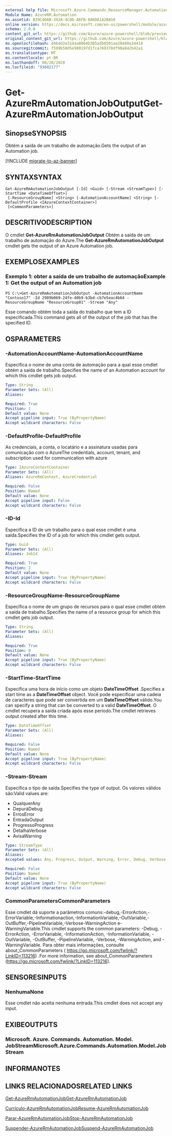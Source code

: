 ```yaml
---
external help file: Microsoft.Azure.Commands.ResourceManager.Automation.dll-Help.xml
Module Name: AzureRM.Automation
ms.assetid: B39C4D6B-392A-4C8D-A6FB-886DA1A2BA58
online version: https://docs.microsoft.com/en-us/powershell/module/azurerm.automation/get-azurermautomationjoboutput
schema: 2.0.0
content_git_url: https://github.com/Azure/azure-powershell/blob/preview/src/ResourceManager/Automation/Commands.Automation/help/Get-AzureRMAutomationJobOutput.md
original_content_git_url: https://github.com/Azure/azure-powershell/blob/preview/src/ResourceManager/Automation/Commands.Automation/help/Get-AzureRMAutomationJobOutput.md
ms.openlocfilehash: d46dd2e314aa8064b305adb0501ae20480a34418
ms.sourcegitcommit: f599b50d5e980197d1fca769378df90a842b42a1
ms.translationtype: MT
ms.contentlocale: pt-BR
ms.lasthandoff: 08/20/2020
ms.locfileid: "93602177"
---
```

# <span data-ttu-id="79443-101">Get-AzureRmAutomationJobOutput</span><span class="sxs-lookup"><span data-stu-id="79443-101">Get-AzureRmAutomationJobOutput</span></span>

## <span data-ttu-id="79443-102">Sinopse</span><span class="sxs-lookup"><span data-stu-id="79443-102">SYNOPSIS</span></span>
<span data-ttu-id="79443-103">Obtém a saída de um trabalho de automação.</span><span class="sxs-lookup"><span data-stu-id="79443-103">Gets the output of an Automation job.</span></span>

[!INCLUDE [migrate-to-az-banner](../../includes/migrate-to-az-banner.md)]

## <span data-ttu-id="79443-104">SYNTAX</span><span class="sxs-lookup"><span data-stu-id="79443-104">SYNTAX</span></span>

```
Get-AzureRmAutomationJobOutput [-Id] <Guid> [-Stream <StreamType>] [-StartTime <DateTimeOffset>]
 [-ResourceGroupName] <String> [-AutomationAccountName] <String> [-DefaultProfile <IAzureContextContainer>]
 [<CommonParameters>]
```

## <span data-ttu-id="79443-105">DESCRITIVO</span><span class="sxs-lookup"><span data-stu-id="79443-105">DESCRIPTION</span></span>
<span data-ttu-id="79443-106">O cmdlet **Get-AzureRmAutomationJobOutput** Obtém a saída de um trabalho de automação do Azure.</span><span class="sxs-lookup"><span data-stu-id="79443-106">The **Get-AzureRmAutomationJobOutput** cmdlet gets the output of an Azure Automation job.</span></span>

## <span data-ttu-id="79443-107">EXEMPLOS</span><span class="sxs-lookup"><span data-stu-id="79443-107">EXAMPLES</span></span>

### <span data-ttu-id="79443-108">Exemplo 1: obter a saída de um trabalho de automação</span><span class="sxs-lookup"><span data-stu-id="79443-108">Example 1: Get the output of an Automation job</span></span>
```
PS C:\>Get-AzureRmAutomationJobOutput -AutomationAccountName "Contoso17" -Id 2989b069-24fe-40b9-b3bd-cb7e5eac4b64 -ResourceGroupName "ResourceGroup01" -Stream "Any"
```

<span data-ttu-id="79443-109">Esse comando obtém toda a saída do trabalho que tem a ID especificada.</span><span class="sxs-lookup"><span data-stu-id="79443-109">This command gets all of the output of the job that has the specified ID.</span></span>

## <span data-ttu-id="79443-110">OS</span><span class="sxs-lookup"><span data-stu-id="79443-110">PARAMETERS</span></span>

### <span data-ttu-id="79443-111">-AutomationAccountName</span><span class="sxs-lookup"><span data-stu-id="79443-111">-AutomationAccountName</span></span>
<span data-ttu-id="79443-112">Especifica o nome de uma conta de automação para a qual esse cmdlet obtém a saída de trabalho.</span><span class="sxs-lookup"><span data-stu-id="79443-112">Specifies the name of an Automation account for which this cmdlet gets job output.</span></span>

```yaml
Type: String
Parameter Sets: (All)
Aliases: 

Required: True
Position: 1
Default value: None
Accept pipeline input: True (ByPropertyName)
Accept wildcard characters: False
```

### <span data-ttu-id="79443-113">-DefaultProfile</span><span class="sxs-lookup"><span data-stu-id="79443-113">-DefaultProfile</span></span>
<span data-ttu-id="79443-114">As credenciais, a conta, o locatário e a assinatura usadas para comunicação com o Azure</span><span class="sxs-lookup"><span data-stu-id="79443-114">The credentials, account, tenant, and subscription used for communication with azure</span></span>

```yaml
Type: IAzureContextContainer
Parameter Sets: (All)
Aliases: AzureRmContext, AzureCredential

Required: False
Position: Named
Default value: None
Accept pipeline input: False
Accept wildcard characters: False
```

### <span data-ttu-id="79443-115">-ID</span><span class="sxs-lookup"><span data-stu-id="79443-115">-Id</span></span>
<span data-ttu-id="79443-116">Especifica a ID de um trabalho para o qual esse cmdlet é uma saída.</span><span class="sxs-lookup"><span data-stu-id="79443-116">Specifies the ID of a job for which this cmdlet gets output.</span></span>

```yaml
Type: Guid
Parameter Sets: (All)
Aliases: JobId

Required: True
Position: 2
Default value: None
Accept pipeline input: True (ByPropertyName)
Accept wildcard characters: False
```

### <span data-ttu-id="79443-117">-ResourceGroupName</span><span class="sxs-lookup"><span data-stu-id="79443-117">-ResourceGroupName</span></span>
<span data-ttu-id="79443-118">Especifica o nome de um grupo de recursos para o qual esse cmdlet obtém a saída de trabalho.</span><span class="sxs-lookup"><span data-stu-id="79443-118">Specifies the name of a resource group for which this cmdlet gets job output.</span></span>

```yaml
Type: String
Parameter Sets: (All)
Aliases: 

Required: True
Position: 0
Default value: None
Accept pipeline input: True (ByPropertyName)
Accept wildcard characters: False
```

### <span data-ttu-id="79443-119">-StartTime</span><span class="sxs-lookup"><span data-stu-id="79443-119">-StartTime</span></span>
<span data-ttu-id="79443-120">Especifica uma hora de início como um objeto **DateTimeOffset** .</span><span class="sxs-lookup"><span data-stu-id="79443-120">Specifies a start time as a **DateTimeOffset** object.</span></span>
<span data-ttu-id="79443-121">Você pode especificar uma cadeia de caracteres que pode ser convertida em um **DateTimeOffset** válido.</span><span class="sxs-lookup"><span data-stu-id="79443-121">You can specify a string that can be converted to a valid **DateTimeOffset**.</span></span>
<span data-ttu-id="79443-122">O cmdlet recupera a saída criada após esse período.</span><span class="sxs-lookup"><span data-stu-id="79443-122">The cmdlet retrieves output created after this time.</span></span>

```yaml
Type: DateTimeOffset
Parameter Sets: (All)
Aliases: 

Required: False
Position: Named
Default value: None
Accept pipeline input: True (ByPropertyName)
Accept wildcard characters: False
```

### <span data-ttu-id="79443-123">-Stream</span><span class="sxs-lookup"><span data-stu-id="79443-123">-Stream</span></span>
<span data-ttu-id="79443-124">Especifica o tipo de saída.</span><span class="sxs-lookup"><span data-stu-id="79443-124">Specifies the type of output.</span></span>
<span data-ttu-id="79443-125">Os valores válidos são:</span><span class="sxs-lookup"><span data-stu-id="79443-125">Valid values are:</span></span> 

- <span data-ttu-id="79443-126">Qualquer</span><span class="sxs-lookup"><span data-stu-id="79443-126">Any</span></span>
- <span data-ttu-id="79443-127">Depurá</span><span class="sxs-lookup"><span data-stu-id="79443-127">Debug</span></span>
- <span data-ttu-id="79443-128">Erros</span><span class="sxs-lookup"><span data-stu-id="79443-128">Error</span></span>
- <span data-ttu-id="79443-129">Entrada</span><span class="sxs-lookup"><span data-stu-id="79443-129">Output</span></span>
- <span data-ttu-id="79443-130">Progresso</span><span class="sxs-lookup"><span data-stu-id="79443-130">Progress</span></span>
- <span data-ttu-id="79443-131">Detalha</span><span class="sxs-lookup"><span data-stu-id="79443-131">Verbose</span></span>
- <span data-ttu-id="79443-132">Avisa</span><span class="sxs-lookup"><span data-stu-id="79443-132">Warning</span></span>

```yaml
Type: StreamType
Parameter Sets: (All)
Aliases: 
Accepted values: Any, Progress, Output, Warning, Error, Debug, Verbose

Required: False
Position: Named
Default value: None
Accept pipeline input: True (ByPropertyName)
Accept wildcard characters: False
```

### <span data-ttu-id="79443-133">CommonParameters</span><span class="sxs-lookup"><span data-stu-id="79443-133">CommonParameters</span></span>
<span data-ttu-id="79443-134">Esse cmdlet dá suporte a parâmetros comuns:-debug,-ErrorAction,-ErrorVariable,-Informationaction,-InformationVariable,-OutVariable,-OutBuffer,-PipelineVariable,-Verbose-WarningAction e-WarningVariable.</span><span class="sxs-lookup"><span data-stu-id="79443-134">This cmdlet supports the common parameters: -Debug, -ErrorAction, -ErrorVariable, -InformationAction, -InformationVariable, -OutVariable, -OutBuffer, -PipelineVariable, -Verbose, -WarningAction, and -WarningVariable.</span></span> <span data-ttu-id="79443-135">Para obter mais informações, consulte about_CommonParameters ( https://go.microsoft.com/fwlink/?LinkID=113216) .</span><span class="sxs-lookup"><span data-stu-id="79443-135">For more information, see about_CommonParameters (https://go.microsoft.com/fwlink/?LinkID=113216).</span></span>

## <span data-ttu-id="79443-136">SENSORES</span><span class="sxs-lookup"><span data-stu-id="79443-136">INPUTS</span></span>

### <span data-ttu-id="79443-137">Nenhuma</span><span class="sxs-lookup"><span data-stu-id="79443-137">None</span></span>
<span data-ttu-id="79443-138">Esse cmdlet não aceita nenhuma entrada.</span><span class="sxs-lookup"><span data-stu-id="79443-138">This cmdlet does not accept any input.</span></span>

## <span data-ttu-id="79443-139">EXIBE</span><span class="sxs-lookup"><span data-stu-id="79443-139">OUTPUTS</span></span>

### <span data-ttu-id="79443-140">Microsoft. Azure. Commands. Automation. Model. JobStream</span><span class="sxs-lookup"><span data-stu-id="79443-140">Microsoft.Azure.Commands.Automation.Model.JobStream</span></span>

## <span data-ttu-id="79443-141">INFORMA</span><span class="sxs-lookup"><span data-stu-id="79443-141">NOTES</span></span>

## <span data-ttu-id="79443-142">LINKS RELACIONADOS</span><span class="sxs-lookup"><span data-stu-id="79443-142">RELATED LINKS</span></span>

[<span data-ttu-id="79443-143">Get-AzureRmAutomationJob</span><span class="sxs-lookup"><span data-stu-id="79443-143">Get-AzureRmAutomationJob</span></span>](./Get-AzureRMAutomationJob.md)

[<span data-ttu-id="79443-144">Currículo-AzureRmAutomationJob</span><span class="sxs-lookup"><span data-stu-id="79443-144">Resume-AzureRmAutomationJob</span></span>](./Resume-AzureRMAutomationJob.md)

[<span data-ttu-id="79443-145">Parar-AzureRmAutomationJob</span><span class="sxs-lookup"><span data-stu-id="79443-145">Stop-AzureRmAutomationJob</span></span>](./Stop-AzureRMAutomationJob.md)

[<span data-ttu-id="79443-146">Suspender-AzureRmAutomationJob</span><span class="sxs-lookup"><span data-stu-id="79443-146">Suspend-AzureRmAutomationJob</span></span>](./Suspend-AzureRMAutomationJob.md)


